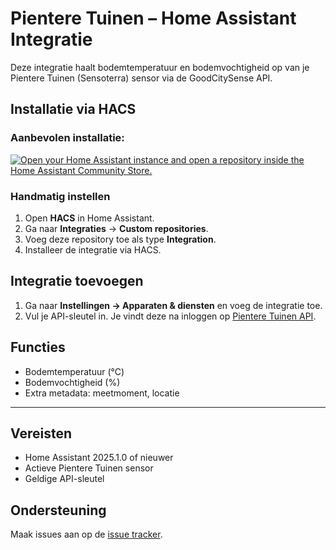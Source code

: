 # Pientere Tuinen – Home Assistant Integratie

Deze integratie haalt bodemtemperatuur en bodemvochtigheid op van je Pientere Tuinen (Sensoterra) sensor via de GoodCitySense API.

## Installatie via HACS

### Aanbevolen installatie:
[![Open your Home Assistant instance and open a repository inside the Home Assistant Community Store.](https://my.home-assistant.io/badges/hacs_repository.svg)](https://my.home-assistant.io/redirect/hacs_repository/?owner=roelvanderkraan&repository=https%3A%2F%2Fgithub.com%2Froelvanderkraan%2Fpientere-tuinen-home-assistant&category=integration)

### Handmatig instellen
1. Open **HACS** in Home Assistant.
2. Ga naar **Integraties** → **Custom repositories**.
3. Voeg deze repository toe als type **Integration**.
4. Installeer de integratie via HACS.

## Integratie toevoegen
1. Ga naar **Instellingen → Apparaten & diensten** en voeg de integratie toe.
1. Vul je API-sleutel in. Je vindt deze na inloggen op [Pientere Tuinen API](https://portal.goodcitysense.nl/api-subscriptions).

## Functies
- Bodemtemperatuur (°C)
- Bodemvochtigheid (%)
- Extra metadata: meetmoment, locatie

---

## Vereisten
- Home Assistant 2025.1.0 of nieuwer
- Actieve Pientere Tuinen sensor
- Geldige API-sleutel

## Ondersteuning
Maak issues aan op de [issue tracker](https://github.com/JE_GITHUB_NAAM/pientere_tuinen/issues).
